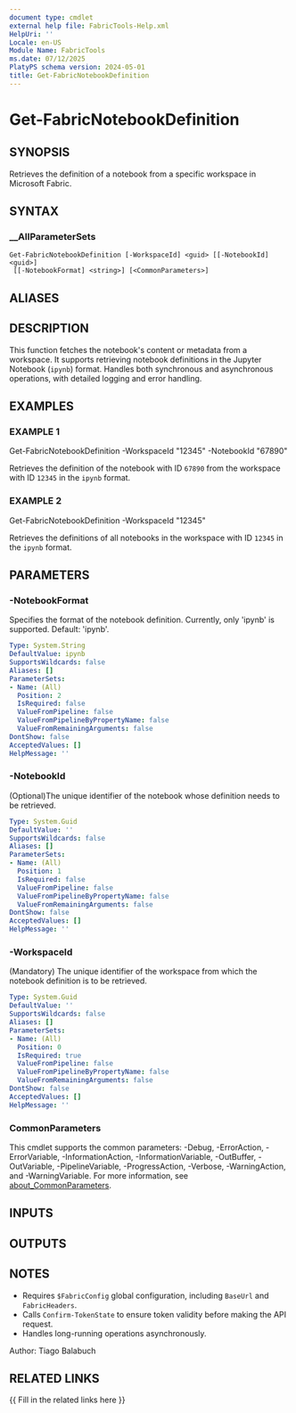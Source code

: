 ```yaml
---
document type: cmdlet
external help file: FabricTools-Help.xml
HelpUri: ''
Locale: en-US
Module Name: FabricTools
ms.date: 07/12/2025
PlatyPS schema version: 2024-05-01
title: Get-FabricNotebookDefinition
---
```


# Get-FabricNotebookDefinition

## SYNOPSIS

Retrieves the definition of a notebook from a specific workspace in Microsoft Fabric.

## SYNTAX

### __AllParameterSets

```
Get-FabricNotebookDefinition [-WorkspaceId] <guid> [[-NotebookId] <guid>]
 [[-NotebookFormat] <string>] [<CommonParameters>]
```

## ALIASES

## DESCRIPTION

This function fetches the notebook's content or metadata from a workspace.
It supports retrieving notebook definitions in the Jupyter Notebook (`ipynb`) format.
Handles both synchronous and asynchronous operations, with detailed logging and error handling.

## EXAMPLES

### EXAMPLE 1

Get-FabricNotebookDefinition -WorkspaceId "12345" -NotebookId "67890"

Retrieves the definition of the notebook with ID `67890` from the workspace with ID `12345` in the `ipynb` format.

### EXAMPLE 2

Get-FabricNotebookDefinition -WorkspaceId "12345"

Retrieves the definitions of all notebooks in the workspace with ID `12345` in the `ipynb` format.

## PARAMETERS

### -NotebookFormat

Specifies the format of the notebook definition.
Currently, only 'ipynb' is supported.
Default: 'ipynb'.

```yaml
Type: System.String
DefaultValue: ipynb
SupportsWildcards: false
Aliases: []
ParameterSets:
- Name: (All)
  Position: 2
  IsRequired: false
  ValueFromPipeline: false
  ValueFromPipelineByPropertyName: false
  ValueFromRemainingArguments: false
DontShow: false
AcceptedValues: []
HelpMessage: ''
```

### -NotebookId

(Optional)The unique identifier of the notebook whose definition needs to be retrieved.

```yaml
Type: System.Guid
DefaultValue: ''
SupportsWildcards: false
Aliases: []
ParameterSets:
- Name: (All)
  Position: 1
  IsRequired: false
  ValueFromPipeline: false
  ValueFromPipelineByPropertyName: false
  ValueFromRemainingArguments: false
DontShow: false
AcceptedValues: []
HelpMessage: ''
```

### -WorkspaceId

(Mandatory) The unique identifier of the workspace from which the notebook definition is to be retrieved.

```yaml
Type: System.Guid
DefaultValue: ''
SupportsWildcards: false
Aliases: []
ParameterSets:
- Name: (All)
  Position: 0
  IsRequired: true
  ValueFromPipeline: false
  ValueFromPipelineByPropertyName: false
  ValueFromRemainingArguments: false
DontShow: false
AcceptedValues: []
HelpMessage: ''
```

### CommonParameters

This cmdlet supports the common parameters: -Debug, -ErrorAction, -ErrorVariable,
-InformationAction, -InformationVariable, -OutBuffer, -OutVariable, -PipelineVariable,
-ProgressAction, -Verbose, -WarningAction, and -WarningVariable. For more information, see
[about_CommonParameters](https://go.microsoft.com/fwlink/?LinkID=113216).

## INPUTS

## OUTPUTS

## NOTES

- Requires `$FabricConfig` global configuration, including `BaseUrl` and `FabricHeaders`.
- Calls `Confirm-TokenState` to ensure token validity before making the API request.
- Handles long-running operations asynchronously.

Author: Tiago Balabuch

## RELATED LINKS

{{ Fill in the related links here }}

